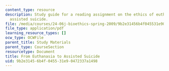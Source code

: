 ```yaml
---
content_type: resource
description: Study guide for a reading assignment on the ethics of euthanasia and
  assisted suicide.
file: /media/courses/24-06j-bioethics-spring-2009/9b2e31456b4f045531e90472337a1498_MIT24_06Js09_study02.pdf
file_type: application/pdf
learning_resource_types: []
ocw_type: OCWFile
parent_title: Study Materials
parent_type: CourseSection
resourcetype: Document
title: From Euthanasia to Assisted Suicide
uid: 9b2e3145-6b4f-0455-31e9-0472337a1498
---
```

